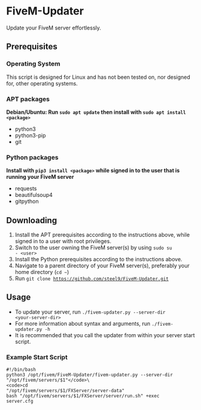 # FiveM-Updater
Update your FiveM server effortlessly.

## Prerequisites
### Operating System
This script is designed for Linux and has not been tested on, nor designed for, other operating systems.

### APT packages
**Debian/Ubuntu: Run <code>sudo apt update</code> then install with <code>sudo apt install \<package\></code>**
- python3
- python3-pip
- git

### Python packages
**Install with <code>pip3 install \<package\></code> while signed in to the user that is running your FiveM server**
- requests
- beautifulsoup4
- gitpython

## Downloading
1. Install the APT prerequisites according to the instructions above, while signed in to a user with root privileges.
2. Switch to the user owning the FiveM server(s) by using <code>sudo su - \<user\></code>
3. Install the Python prerequisites according to the instructions above.
4. Navigate to a parent directory of your FiveM server(s), preferably your home directory (<code>cd ~</code>)
5. Run <code>git clone https://github.com/steel9/FiveM-Updater.git</code>

## Usage
- To update your server, run <code>./fivem-updater.py --server-dir \<your-server-dir\></code>
- For more information about syntax and arguments, run <code>./fivem-updater.py -h</code>
- It is recommended that you call the updater from within your server start script.

### Example Start Script
<code>#!/bin/bash</code>\
<code>python3 /opt/fivem/FiveM-Updater/fivem-updater.py --server-dir "/opt/fivem/servers/$1"</code>\
<code>cd "/opt/fivem/servers/$1/FXServer/server-data"</code>\
<code>bash "/opt/fivem/servers/$1/FXServer/server/run.sh" +exec server.cfg</code>
